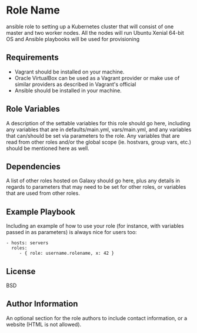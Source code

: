 Role Name
=========

ansible role to setting up a Kubernetes cluster that will consist of one master and two worker nodes. All the nodes will run Ubuntu Xenial 64-bit OS and Ansible playbooks will be used for provisioning

Requirements
------------

- Vagrant should be installed on your machine.
- Oracle VirtualBox can be used as a Vagrant provider or make use of similar providers as      described in Vagrant's official
- Ansible should be installed in your machine.

Role Variables
--------------

A description of the settable variables for this role should go here, including any variables that are in defaults/main.yml, vars/main.yml, and any variables that can/should be set via parameters to the role. Any variables that are read from other roles and/or the global scope (ie. hostvars, group vars, etc.) should be mentioned here as well.

Dependencies
------------

A list of other roles hosted on Galaxy should go here, plus any details in regards to parameters that may need to be set for other roles, or variables that are used from other roles.

Example Playbook
----------------

Including an example of how to use your role (for instance, with variables passed in as parameters) is always nice for users too:

    - hosts: servers
      roles:
         - { role: username.rolename, x: 42 }

License
-------

BSD

Author Information
------------------

An optional section for the role authors to include contact information, or a website (HTML is not allowed).
